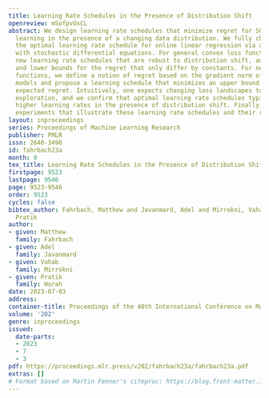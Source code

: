 ```yaml
---
title: Learning Rate Schedules in the Presence of Distribution Shift
openreview: mSofpvUxCL
abstract: We design learning rate schedules that minimize regret for SGD-based online
  learning in the presence of a changing data distribution. We fully characterize
  the optimal learning rate schedule for online linear regression via a novel analysis
  with stochastic differential equations. For general convex loss functions, we propose
  new learning rate schedules that are robust to distribution shift, and give upper
  and lower bounds for the regret that only differ by constants. For non-convex loss
  functions, we define a notion of regret based on the gradient norm of the estimated
  models and propose a learning schedule that minimizes an upper bound on the total
  expected regret. Intuitively, one expects changing loss landscapes to require more
  exploration, and we confirm that optimal learning rate schedules typically have
  higher learning rates in the presence of distribution shift. Finally, we provide
  experiments that illustrate these learning rate schedules and their regret.
layout: inproceedings
series: Proceedings of Machine Learning Research
publisher: PMLR
issn: 2640-3498
id: fahrbach23a
month: 0
tex_title: Learning Rate Schedules in the Presence of Distribution Shift
firstpage: 9523
lastpage: 9546
page: 9523-9546
order: 9523
cycles: false
bibtex_author: Fahrbach, Matthew and Javanmard, Adel and Mirrokni, Vahab and Worah,
  Pratik
author:
- given: Matthew
  family: Fahrbach
- given: Adel
  family: Javanmard
- given: Vahab
  family: Mirrokni
- given: Pratik
  family: Worah
date: 2023-07-03
address: 
container-title: Proceedings of the 40th International Conference on Machine Learning
volume: '202'
genre: inproceedings
issued:
  date-parts:
  - 2023
  - 7
  - 3
pdf: https://proceedings.mlr.press/v202/fahrbach23a/fahrbach23a.pdf
extras: []
# Format based on Martin Fenner's citeproc: https://blog.front-matter.io/posts/citeproc-yaml-for-bibliographies/
---
```

